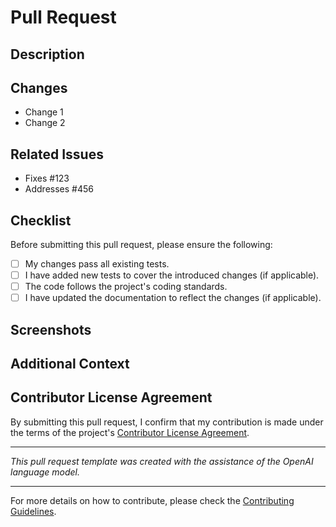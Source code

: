 # Pull Request

## Description

<!-- Provide a brief description of the changes introduced by this pull request. -->

## Changes

<!-- List the specific changes made in bullet points. -->

- Change 1
- Change 2

## Related Issues

<!-- Mention any related issues that are being addressed or resolved by this pull request. -->

- Fixes #123
- Addresses #456

## Checklist

Before submitting this pull request, please ensure the following:

- [ ] My changes pass all existing tests.
- [ ] I have added new tests to cover the introduced changes (if applicable).
- [ ] The code follows the project's coding standards.
- [ ] I have updated the documentation to reflect the changes (if applicable).

## Screenshots

<!-- Include any relevant screenshots to showcase the visual changes introduced (if applicable). -->

## Additional Context

<!-- Add any additional context or information that might be relevant to reviewers. -->

## Contributor License Agreement

By submitting this pull request, I confirm that my contribution is made under the terms of the project's [Contributor License Agreement](CONTRIBUTING.md).

---

*This pull request template was created with the assistance of the OpenAI language model.*

---

For more details on how to contribute, please check the [Contributing Guidelines](CONTRIBUTING.md).
